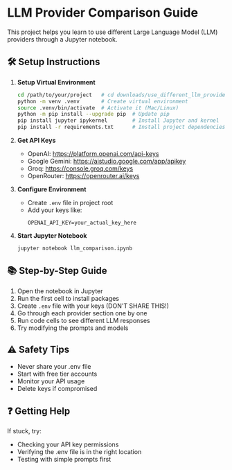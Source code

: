 # LLM Provider Comparison Guide

This project helps you learn to use different Large Language Model (LLM) providers through a Jupyter notebook.

## 🛠️ Setup Instructions

1. **Setup Virtual Environment**
   ```bash
   cd /path/to/your/project   # cd downloads/use_different_llm_providers 
   python -m venv .venv       # Create virtual environment
   source .venv/bin/activate  # Activate it (Mac/Linux)
   python -m pip install --upgrade pip  # Update pip
   pip install jupyter ipykernel        # Install Jupyter and kernel
   pip install -r requirements.txt      # Install project dependencies
   ```

2. **Get API Keys**
   - OpenAI: https://platform.openai.com/api-keys
   - Google Gemini: https://aistudio.google.com/app/apikey 
   - Groq: https://console.groq.com/keys
   - OpenRouter: https://openrouter.ai/keys

3. **Configure Environment**
   - Create `.env` file in project root
   - Add your keys like:
     ```
     OPENAI_API_KEY=your_actual_key_here
     ```

4. **Start Jupyter Notebook**
   ```bash
   jupyter notebook llm_comparison.ipynb
   ```

## 📚 Step-by-Step Guide

1. Open the notebook in Jupyter
2. Run the first cell to install packages
3. Create `.env` file with your keys (DON'T SHARE THIS!)
4. Go through each provider section one by one
5. Run code cells to see different LLM responses
6. Try modifying the prompts and models

## ⚠️ Safety Tips

- Never share your .env file
- Start with free tier accounts
- Monitor your API usage
- Delete keys if compromised

## ❓ Getting Help

If stuck, try:
- Checking your API key permissions
- Verifying the .env file is in the right location
- Testing with simple prompts first
